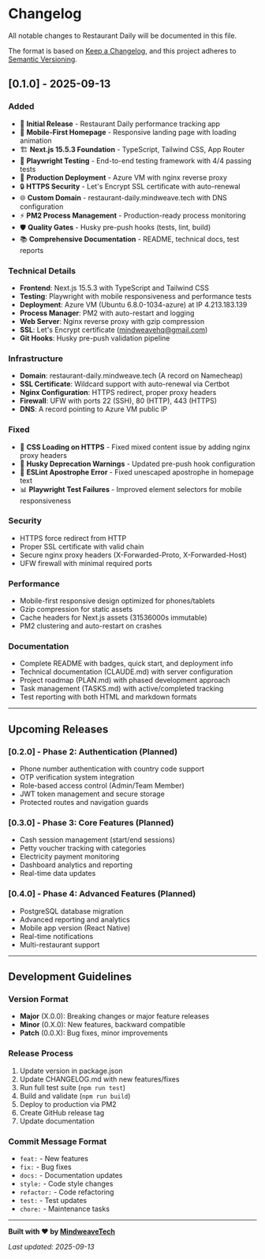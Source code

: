 # Changelog

All notable changes to Restaurant Daily will be documented in this file.

The format is based on [Keep a Changelog](https://keepachangelog.com/en/1.0.0/),
and this project adheres to [Semantic Versioning](https://semver.org/spec/v2.0.0.html).

## [0.1.0] - 2025-09-13

### Added
- 🎉 **Initial Release** - Restaurant Daily performance tracking app
- 📱 **Mobile-First Homepage** - Responsive landing page with loading animation
- 🏗️ **Next.js 15.5.3 Foundation** - TypeScript, Tailwind CSS, App Router
- 🧪 **Playwright Testing** - End-to-end testing framework with 4/4 passing tests
- 🚀 **Production Deployment** - Azure VM with nginx reverse proxy
- 🔒 **HTTPS Security** - Let's Encrypt SSL certificate with auto-renewal
- 🌐 **Custom Domain** - restaurant-daily.mindweave.tech with DNS configuration
- ⚡ **PM2 Process Management** - Production-ready process monitoring
- 🛡️ **Quality Gates** - Husky pre-push hooks (tests, lint, build)
- 📚 **Comprehensive Documentation** - README, technical docs, test reports

### Technical Details
- **Frontend**: Next.js 15.5.3 with TypeScript and Tailwind CSS
- **Testing**: Playwright with mobile responsiveness and performance tests
- **Deployment**: Azure VM (Ubuntu 6.8.0-1034-azure) at IP 4.213.183.139
- **Process Manager**: PM2 with auto-restart and logging
- **Web Server**: Nginx reverse proxy with gzip compression
- **SSL**: Let's Encrypt certificate (mindweavehq@gmail.com)
- **Git Hooks**: Husky pre-push validation pipeline

### Infrastructure
- **Domain**: restaurant-daily.mindweave.tech (A record on Namecheap)
- **SSL Certificate**: Wildcard support with auto-renewal via Certbot
- **Nginx Configuration**: HTTPS redirect, proper proxy headers
- **Firewall**: UFW with ports 22 (SSH), 80 (HTTP), 443 (HTTPS)
- **DNS**: A record pointing to Azure VM public IP

### Fixed
- 🎨 **CSS Loading on HTTPS** - Fixed mixed content issue by adding nginx proxy headers
- 📝 **Husky Deprecation Warnings** - Updated pre-push hook configuration
- 🔧 **ESLint Apostrophe Error** - Fixed unescaped apostrophe in homepage text
- 📊 **Playwright Test Failures** - Improved element selectors for mobile responsiveness

### Security
- HTTPS force redirect from HTTP
- Proper SSL certificate with valid chain
- Secure nginx proxy headers (X-Forwarded-Proto, X-Forwarded-Host)
- UFW firewall with minimal required ports

### Performance
- Mobile-first responsive design optimized for phones/tablets
- Gzip compression for static assets
- Cache headers for Next.js assets (31536000s immutable)
- PM2 clustering and auto-restart on crashes

### Documentation
- Complete README with badges, quick start, and deployment info
- Technical documentation (CLAUDE.md) with server configuration
- Project roadmap (PLAN.md) with phased development approach
- Task management (TASKS.md) with active/completed tracking
- Test reporting with both HTML and markdown formats

---

## Upcoming Releases

### [0.2.0] - Phase 2: Authentication (Planned)
- Phone number authentication with country code support
- OTP verification system integration
- Role-based access control (Admin/Team Member)
- JWT token management and secure storage
- Protected routes and navigation guards

### [0.3.0] - Phase 3: Core Features (Planned)
- Cash session management (start/end sessions)
- Petty voucher tracking with categories
- Electricity payment monitoring
- Dashboard analytics and reporting
- Real-time data updates

### [0.4.0] - Phase 4: Advanced Features (Planned)
- PostgreSQL database migration
- Advanced reporting and analytics
- Mobile app version (React Native)
- Real-time notifications
- Multi-restaurant support

---

## Development Guidelines

### Version Format
- **Major** (X.0.0): Breaking changes or major feature releases
- **Minor** (0.X.0): New features, backward compatible
- **Patch** (0.0.X): Bug fixes, minor improvements

### Release Process
1. Update version in package.json
2. Update CHANGELOG.md with new features/fixes
3. Run full test suite (`npm run test`)
4. Build and validate (`npm run build`)
5. Deploy to production via PM2
6. Create GitHub release tag
7. Update documentation

### Commit Message Format
- `feat:` - New features
- `fix:` - Bug fixes
- `docs:` - Documentation updates
- `style:` - Code style changes
- `refactor:` - Code refactoring
- `test:` - Test updates
- `chore:` - Maintenance tasks

---

**Built with ❤️ by [MindweaveTech](https://github.com/MindweaveTech)**

*Last updated: 2025-09-13*